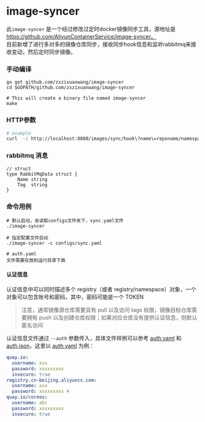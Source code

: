 # image-syncer

此`image-syncer` 是一个经过修改过定时docker镜像同步工具，源地址是 https://github.com/AliyunContainerService/image-syncer。   
目前新增了进行多对多的镜像仓库同步，接收同步hook信息和监听rabbitmq来接收变动，然后定时同步镜像。


### 手动编译

```
go get github.com/zxzixuanwang/image-syncer
cd $GOPATH/github.com/zxzixuanwang/image-syncer

# This will create a binary file named image-syncer
make
```
### HTTP参数
```bash
# example 
curl  -i http://localhost:8080/images/sync/hook\?name\=reponame/namespace/imagename\&tag\=1.0.3 -u $username:$password

```
### rabbitmq 消息
```golang
// struct
type RabbitMqData struct {
	Name string
	Tag  string
}
```


### 命令用例

```shell
# 默认启动，会读取configs文件夹下，sync.yaml文件
./image-syncer 

# 指定配置文件启动
./image-syncer -c configs/sync.yaml

# auth.yaml
文件需要存放到运行目录下面
```
#### 认证信息

认证信息中可以同时描述多个 registry（或者 registry/namespace）对象，一个对象可以包含账号和密码，其中，密码可能是一个 TOKEN

> 注意，通常镜像源仓库需要具有 pull 以及访问 tags 权限，镜像目标仓库需要拥有 push 以及创建仓库权限；如果对应仓库没有提供认证信息，则默认匿名访问

认证信息文件通过 `--auth` 参数传入，具体文件样例可以参考 [auth.yaml](examples/auth.yaml) 和 [auth.json](examples/auth.json)，这里以 [auth.yaml](examples/auth.yaml) 为例：

```yaml
quay.io: 
  username: xxx
  password: xxxxxxxxx
  insecure: true 
registry.cn-beijing.aliyuncs.com:
  username: xxx 
  password: xxxxxxxxx # 
quay.io/coreos:
  username: abc
  password: xxxxxxxxx
  insecure: true
```